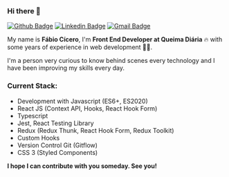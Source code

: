 ### Hi there 👋

<!--
**devfabiocicero/devfabiocicero** is a ✨ _special_ ✨ repository because its `README.md` (this file) appears on your GitHub profile.
-->
[![Github Badge](https://img.shields.io/badge/-Github-000?style=flat-square&logo=Github&logoColor=white&link=https://github.com/devfabiocicero)](https://github.com/devfabiocicero)
[![Linkedin Badge](https://img.shields.io/badge/-LinkedIn-blue?style=flat-square&logo=Linkedin&logoColor=white&link=https://www.linkedin.com/in/devfabiocicero/)](https://www.linkedin.com/in/devfabiocicero/)
[![Gmail Badge](https://img.shields.io/badge/-Gmail-c14438?style=flat-square&logo=Gmail&logoColor=white&link=mailto:devfabiocicero@gmail.com)](mailto:devfabiocicero@gmail.com)

My name is **Fábio Cícero**, I'm **Front End Developer at Queima Diária** 🔥  with some years of experience in web development 👨‍💻.

I'm a person very curious to know behind scenes every technology and I have been improving my skills every day.


### Current Stack: ###
- Development with Javascript (ES6+, ES2020)
- React JS (Context API, Hooks, React Hook Form)
- Typescript
- Jest, React Testing Library
- Redux (Redux Thunk, React Hook Form, Redux Toolkit)
- Custom Hooks
- Version Control Git (Gitflow)
- CSS 3 (Styled Components) 


**I hope I can contribute with you someday. See you!**
